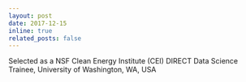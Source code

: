 ```yaml
---
layout: post
date: 2017-12-15 
inline: true
related_posts: false
---
```


Selected as a NSF Clean Energy Institute (CEI) DIRECT Data Science Trainee, University of Washington, WA, USA 
